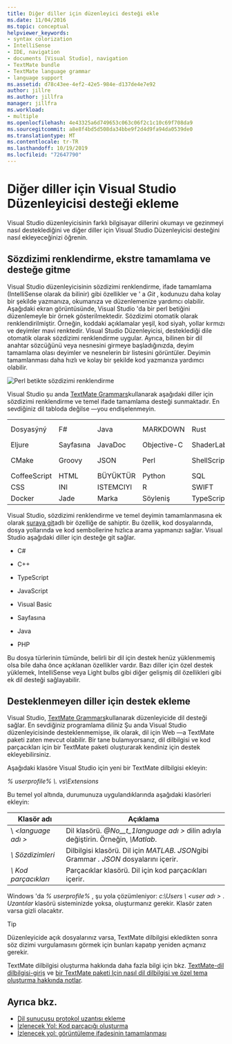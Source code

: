 ```yaml
---
title: Diğer diller için düzenleyici desteği ekle
ms.date: 11/04/2016
ms.topic: conceptual
helpviewer_keywords:
- syntax colorization
- IntelliSense
- IDE, navigation
- documents [Visual Studio], navigation
- TextMate bundle
- TextMate language grammar
- language support
ms.assetid: d78c43ee-4ef2-42e5-984e-d137de4e7e92
author: jillre
ms.author: jillfra
manager: jillfra
ms.workload:
- multiple
ms.openlocfilehash: 4e43325a6d749653c063c06f2c1c10c69f708da9
ms.sourcegitcommit: a8e8f4bd5d508da34bbe9f2d4d9fa94da0539de0
ms.translationtype: MT
ms.contentlocale: tr-TR
ms.lasthandoff: 10/19/2019
ms.locfileid: "72647790"
---
```

# <a name="add-visual-studio-editor-support-for-other-languages"></a>Diğer diller için Visual Studio Düzenleyicisi desteği ekleme

Visual Studio düzenleyicisinin farklı bilgisayar dillerini okumayı ve gezinmeyi nasıl desteklediğini ve diğer diller için Visual Studio Düzenleyicisi desteğini nasıl ekleyeceğinizi öğrenin.

## <a name="syntax-colorization-statement-completion-and-navigate-to-support"></a>Sözdizimi renklendirme, ekstre tamamlama ve desteğe gitme

Visual Studio düzenleyicisinin sözdizimi renklendirme, ifade tamamlama (IntelliSense olarak da bilinir) gibi özellikler ve ' a _Git_ , kodunuzu daha kolay bir şekilde yazmanıza, okumanıza ve düzenlemenize yardımcı olabilir. Aşağıdaki ekran görüntüsünde, Visual Studio 'da bir perl betiğini düzenlemeyle bir örnek gösterilmektedir. Sözdizimi otomatik olarak renklendirilmiştir. Örneğin, koddaki açıklamalar yeşil, kod siyah, yollar kırmızı ve deyimler mavi renktedir. Visual Studio Düzenleyicisi, desteklediği dile otomatik olarak sözdizimi renklendirme uygular. Ayrıca, bilinen bir dil anahtar sözcüğünü veya nesnesini girmeye başladığınızda, deyim tamamlama olası deyimler ve nesnelerin bir listesini görüntüler. Deyimin tamamlanması daha hızlı ve kolay bir şekilde kod yazmanıza yardımcı olabilir.

![Perl betikte sözdizimi renklendirme](../ide/media/vside_perledit.png)

Visual Studio şu anda [TextMate Grammars](https://manual.macromates.com/en/language_grammars)kullanarak aşağıdaki diller için sözdizimi renklendirme ve temel ifade tamamlama desteği sunmaktadır. En sevdiğiniz dil tabloda değilse &mdash;you endişelenmeyin.

|||||||
|-|-|-|-|-|-|
|Dosyasýný|F#|Java|MARKDOWN|Rust|Visual Basic|
|Eljure|Sayfasına|JavaDoc|Objective-C|ShaderLab|C#|
|CMake|Groovy|JSON|Perl|ShellScript|Visual C++|
|CoffeeScript|HTML|BÜYÜKTÜR|Python|SQL|VBNet|
|CSS|INI|ISTEMCIYI|R|SWIFT|XML|
|Docker|Jade|Marka|Söyleniş|TypeScript|YAML|

Visual Studio, sözdizimi renklendirme ve temel deyimin tamamlanmasına ek olarak [şuraya git](https://blogs.msdn.microsoft.com/benwilli/2015/04/09/visual-studio-tip-3-use-navigate-to/)adlı bir özelliğe de sahiptir. Bu özellik, kod dosyalarında, dosya yollarında ve kod sembollerine hızlıca arama yapmanızı sağlar. Visual Studio aşağıdaki diller için desteğe git sağlar.

- C#

- C++

- TypeScript

- JavaScript

- Visual Basic

- Sayfasına

- Java

- PHP

Bu dosya türlerinin tümünde, belirli bir dil için destek henüz yüklenmemiş olsa bile daha önce açıklanan özellikler vardır. Bazı diller için özel destek yüklemek, IntelliSense veya Light bulbs gibi diğer gelişmiş dil özellikleri gibi ek dil desteği sağlayabilir.

## <a name="add-support-for-non-supported-languages"></a>Desteklenmeyen diller için destek ekleme

Visual Studio, [TextMate Grammars](https://manual.macromates.com/en/language_grammars)kullanarak düzenleyicide dil desteği sağlar. En sevdiğiniz programlama diliniz Şu anda Visual Studio düzenleyicisinde desteklenmemişse, ilk olarak, dil için Web &mdash;a TextMate paketi zaten mevcut olabilir. Bir tane bulamıyorsanız, dil dilbilgisi ve kod parçacıkları için bir TextMate paketi oluşturarak kendiniz için destek ekleyebilirsiniz.

Aşağıdaki klasöre Visual Studio için yeni bir TextMate dilbilgisi ekleyin:

*% userprofile% \\. vs\Extensions*

Bu temel yol altında, durumunuza uygulandıklarında aşağıdaki klasörleri ekleyin:

|Klasör adı|Açıklama|
|-----------------|-----------------|
|\\ *\<language adı >*|Dil klasörü. *@No__t_1language adı >* dilin adıyla değiştirin. Örneğin, *\Matlab*.|
|*\ Sözdizimleri*|Dilbilgisi klasörü. Dil için *MATLAB. JSON*gibi Grammar *. JSON* dosyalarını içerir.|
|*\ Kod parçacıkları*|Parçacıklar klasörü. Dil için kod parçacıkları içerir.|

Windows 'da *% userprofile%* , şu yola çözümleniyor: *c:\Users \\ \<user adı >* . *Uzantılar* klasörü sisteminizde yoksa, oluşturmanız gerekir. Klasör zaten varsa gizli olacaktır.

> [!TIP]
> Düzenleyicide açık dosyalarınız varsa, TextMate dilbilgisi ekledikten sonra söz dizimi vurgulamasını görmek için bunları kapatıp yeniden açmanız gerekir.

TextMate dilbilgisi oluşturma hakkında daha fazla bilgi için bkz. [TextMate-dil dilbilgisi-giriş](https://developmentality.wordpress.com/2011/02/08/textmate-introduction-to-language-grammars/) ve [bir TextMate paketi Için nasıl dil dilbilgisi ve özel tema oluşturma hakkında notlar](https://benparizek.com/notebook/notes-on-how-to-create-a-language-grammar-and-custom-theme-for-a-textmate-bundle).

## <a name="see-also"></a>Ayrıca bkz.

- [Dil sunucusu protokol uzantısı ekleme](../extensibility/adding-an-lsp-extension.md)
- [İzlenecek Yol: Kod parçacığı oluşturma](../ide/walkthrough-creating-a-code-snippet.md)
- [İzlenecek yol: görüntüleme ifadesinin tamamlanması](../extensibility/walkthrough-displaying-statement-completion.md)
